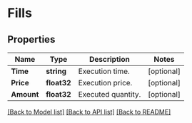 # Fills

## Properties

Name | Type | Description | Notes
------------ | ------------- | ------------- | -------------
**Time** | **string** | Execution time. | [optional] 
**Price** | **float32** | Execution price. | [optional] 
**Amount** | **float32** | Executed quantity. | [optional] 

[[Back to Model list]](../README.md#documentation-for-models) [[Back to API list]](../README.md#documentation-for-api-endpoints) [[Back to README]](../README.md)


